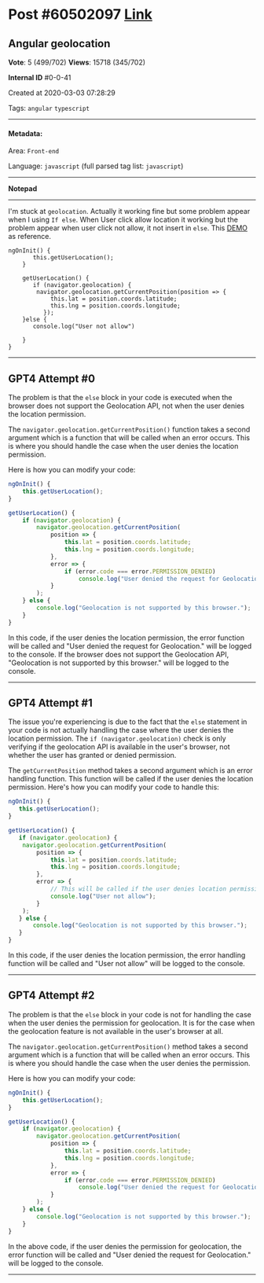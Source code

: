 
# Post \#60502097 [Link](https://stackoverflow.com/questions/60502097/)

## Angular geolocation

**Vote**: 5 (499/702) **Views**: 15718 (345/702) 

**Internal ID** \#0-0-41

Created at 2020-03-03 07:28:29

Tags: `angular` `typescript`

----------

#### Metadata:

Area: `Front-end`

Language: `javascript` (full parsed tag list: `javascript`)

----------

**Notepad**


----------

I'm stuck at `geolocation`. Actually it working fine but some problem appear when I using `If else`. When User click allow location it working but the problem appear when user click not allow, it not insert in `else`. This [DEMO](https://stackblitz.com/edit/angular-geolocation-blitz-yvyeyv) as reference.



```
ngOnInit() {
       this.getUserLocation();
    }

    getUserLocation() {
       if (navigator.geolocation) {
        navigator.geolocation.getCurrentPosition(position => {
            this.lat = position.coords.latitude;
            this.lng = position.coords.longitude;
          });
    }else {
       console.log("User not allow")

    }
}
```



----------
        
## GPT4 Attempt \#0

The problem is that the `else` block in your code is executed when the browser does not support the Geolocation API, not when the user denies the location permission.

The `navigator.geolocation.getCurrentPosition()` function takes a second argument which is a function that will be called when an error occurs. This is where you should handle the case when the user denies the location permission.

Here is how you can modify your code:

```javascript
ngOnInit() {
    this.getUserLocation();
}

getUserLocation() {
    if (navigator.geolocation) {
        navigator.geolocation.getCurrentPosition(
            position => {
                this.lat = position.coords.latitude;
                this.lng = position.coords.longitude;
            },
            error => {
                if (error.code === error.PERMISSION_DENIED)
                    console.log("User denied the request for Geolocation.");
            }
        );
    } else {
        console.log("Geolocation is not supported by this browser.");
    }
}
```

In this code, if the user denies the location permission, the error function will be called and "User denied the request for Geolocation." will be logged to the console. If the browser does not support the Geolocation API, "Geolocation is not supported by this browser." will be logged to the console.

--------

## GPT4 Attempt \#1

The issue you're experiencing is due to the fact that the `else` statement in your code is not actually handling the case where the user denies the location permission. The `if (navigator.geolocation)` check is only verifying if the geolocation API is available in the user's browser, not whether the user has granted or denied permission.

The `getCurrentPosition` method takes a second argument which is an error handling function. This function will be called if the user denies the location permission. Here's how you can modify your code to handle this:

```javascript
ngOnInit() {
   this.getUserLocation();
}

getUserLocation() {
   if (navigator.geolocation) {
    navigator.geolocation.getCurrentPosition(
        position => {
            this.lat = position.coords.latitude;
            this.lng = position.coords.longitude;
        },
        error => {
            // This will be called if the user denies location permission
            console.log("User not allow");
        }
    );
   } else {
       console.log("Geolocation is not supported by this browser.");
   }
}
```

In this code, if the user denies the location permission, the error handling function will be called and "User not allow" will be logged to the console.

--------

## GPT4 Attempt \#2

The problem is that the `else` block in your code is not for handling the case when the user denies the permission for geolocation. It is for the case when the geolocation feature is not available in the user's browser at all.

The `navigator.geolocation.getCurrentPosition()` method takes a second argument which is a function that will be called when an error occurs. This is where you should handle the case when the user denies the permission.

Here is how you can modify your code:

```javascript
ngOnInit() {
    this.getUserLocation();
}

getUserLocation() {
    if (navigator.geolocation) {
        navigator.geolocation.getCurrentPosition(
            position => {
                this.lat = position.coords.latitude;
                this.lng = position.coords.longitude;
            },
            error => {
                if (error.code === error.PERMISSION_DENIED)
                    console.log("User denied the request for Geolocation.");
            }
        );
    } else {
        console.log("Geolocation is not supported by this browser.");
    }
}
```

In the above code, if the user denies the permission for geolocation, the error function will be called and "User denied the request for Geolocation." will be logged to the console.

--------
